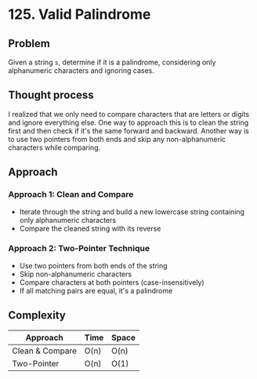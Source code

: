 # 125. Valid Palindrome

## Problem  
Given a string `s`, determine if it is a palindrome, considering only alphanumeric characters and ignoring cases.

## Thought process  
I realized that we only need to compare characters that are letters or digits and ignore everything else. One way to approach this is to clean the string first and then check if it's the same forward and backward. Another way is to use two pointers from both ends and skip any non-alphanumeric characters while comparing.

## Approach  

### Approach 1: Clean and Compare  
- Iterate through the string and build a new lowercase string containing only alphanumeric characters  
- Compare the cleaned string with its reverse  

### Approach 2: Two-Pointer Technique  
- Use two pointers from both ends of the string  
- Skip non-alphanumeric characters  
- Compare characters at both pointers (case-insensitively)  
- If all matching pairs are equal, it's a palindrome  

## Complexity  

| Approach        | Time  | Space |
|-----------------|-------|-------|
| Clean & Compare | O(n)  | O(n)  |
| Two-Pointer     | O(n)  | O(1)  |